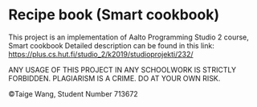 # Recipe book (Smart cookbook)

This project is an implementation of Aalto Programming Studio 2 course, Smart cookbook
Detailed description can be found in this link:
https://plus.cs.hut.fi/studio_2/k2019/studioprojekti/232/

ANY USAGE OF THIS PROJECT IN ANY SCHOOLWORK IS STRICTLY FORBIDDEN.
PLAGIARISM IS A CRIME. DO AT YOUR OWN RISK.

©Taige Wang, Student Number 713672



